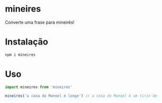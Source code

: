 # mineires
Converte uma frase para mineirês!

# Instalação
```bash
npm i mineires
```

# Uso
```js
import mineires from 'mineires'

mineires('a casa do Manoel é longe') // a casa do Manoel é um tirin de espingarda
```

